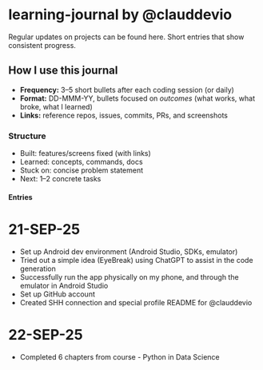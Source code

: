 # learning-journal by @clauddevio
Regular updates on projects can be found here. 
Short entries that show consistent progress. 

## How I use this journal
- **Frequency:** 3–5 short bullets after each coding session (or daily)
- **Format:** DD-MMM-YY, bullets focused on *outcomes* (what works, what broke, what I learned)
- **Links:** reference repos, issues, commits, PRs, and screenshots
### Structure
- Built: features/screens fixed (with links)
- Learned: concepts, commands, docs
- Stuck on: concise problem statement
- Next: 1–2 concrete tasks

#### Entries

# 21-SEP-25
- Set up Android dev environment (Android Studio, SDKs, emulator)
- Tried out a simple idea (EyeBreak) using ChatGPT to assist in the code generation
- Successfully run the app physically on my phone, and through the emulator in Android Studio
- Set up GitHub account
- Created SHH connection and special profile README for @clauddevio

# 22-SEP-25
- Completed 6 chapters from course - Python in Data Science
